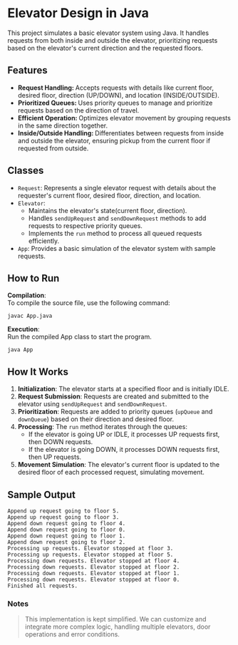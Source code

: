 # Elevator Design in Java #
This project simulates a basic elevator system using Java. It handles requests from both inside and outside the elevator, prioritizing requests based on the elevator's current direction and the requested floors.

## Features ##
- <b>Request Handling: </b> Accepts requests with details like current floor, desired floor, direction (UP/DOWN), and location (INSIDE/OUTSIDE).
- <b>Prioritized Queues: </b>Uses priority queues to manage and prioritize requests based on the direction of travel.
- <b>Efficient Operation: </b>Optimizes elevator movement by grouping requests in the same direction together.
- <b>Inside/Outside Handling: </b>Differentiates between requests from inside and outside the elevator, ensuring pickup from the current floor if requested from outside.


## Classes ##
* `Request`: Represents a single elevator request with details about the requester's current floor, desired floor, direction, and location.
* `Elevator`: 
    - Maintains the elevator's state(current floor, direction). 
    - Handles `sendUpRequest` and `sendDownRequest` methods to add requests to respective priority queues. 
    - Implements the `run` method to process all queued requests efficiently.
* `App`: Provides a basic simulation of the elevator system with sample requests.

## How to Run
**Compilation**: <br> To compile the source file, use the following command: 
```
javac App.java
```
**Execution**:<br>Run the compiled App class to start the program.

```
java App
```

## How It Works ##
1. **Initialization**: The elevator starts at a specified floor and is initially IDLE.
2. **Request Submission**: Requests are created and submitted to the elevator using `sendUpRequest` and `sendDownRequest`.
3. **Prioritization**: Requests are added to priority queues (`upQueue` and `downQueue`) based on their direction and desired floor.
4. **Processing**: The `run` method iterates through the queues:
    - If the elevator is going UP or IDLE, it processes UP requests first, then DOWN requests.
    - If the elevator is going DOWN, it processes DOWN requests first, then UP requests.
5. **Movement Simulation**: The elevator's current floor is updated to the desired floor of each processed request, simulating movement.
## Sample Output
```
Append up request going to floor 5.
Append up request going to floor 3.
Append down request going to floor 4.
Append down request going to floor 0.
Append down request going to floor 1.
Append down request going to floor 2.
Processing up requests. Elevator stopped at floor 3.
Processing up requests. Elevator stopped at floor 5.
Processing down requests. Elevator stopped at floor 4.
Processing down requests. Elevator stopped at floor 2.
Processing down requests. Elevator stopped at floor 1.
Processing down requests. Elevator stopped at floor 0.
Finished all requests.
```
### Notes
> This implementation is kept simplified. We can customize and integrate more complex logic, handling multiple elevators, door operations and error conditions.

